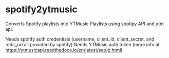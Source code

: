 # spotify2ytmusic

Converts Spotify playlists into YTMusic Playlists using spotipy API and ytm api.

Needs spotify auth credentials (username, client_id, client_secret, and redir_uri all provided by spotify)
Needs YTMusic auth token (more info at https://ytmusicapi.readthedocs.io/en/latest/setup.html)

